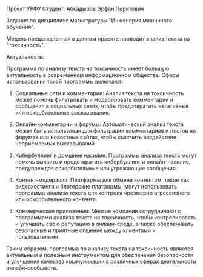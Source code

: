 Проект УРФУ
Студент: Абкадыров Эрфан Перитович

Задание по дисциплине магистратуры "Инженерия машинного обучения". 

Модель представленная в данном проекте проводит анализ текста на "токсичность".

Актуальность:

Программа по анализу текста на токсичность имеет большую актуальность в современном информационном обществе. Сферы использования такой программы включают:

1. Социальные сети и комментарии: Анализ текста на токсичность может помочь фильтровать и модерировать комментарии и сообщения в социальных сетях, чтобы предотвратить негативные или оскорбительные высказывания.

2. Онлайн-комментарии и форумы: Автоматический анализ текста может быть использован для фильтрации комментариев и постов на форумах или новостных сайтах, чтобы смягчить воздействие неприемлемых высказываний.

3. Кибербуллинг и домшнее насилие: Программы анализа текста могут помочь выявить и предотвратить кибербуллинг и онлайн-насилие, предупреждая оскорбительные или угрожающие сообщения.

4. Контент-модерация: Платформы для обмена контентом, такие как видеохостинги и блогерские платформы, могут использовать программы анализа текста для контроля чрезмерно агрессивного или оскорбительного контента.

5. Коммерческие приложения: Многие компании сотрудничают с программами анализа текста на токсичность, чтобы контролировать и улучшать свою репутацию в онлайн-среде, а также обеспечивать безопасные и приятные общение между клиентами и пользователями.

Таким образом, программа по анализу текста на токсичность является актуальным и полезным инструментом для обеспечения безопасности и улучшения качества коммуникации в различных сферах деятельности онлайн-сообществ.

